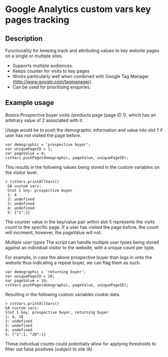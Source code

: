 Google Analytics custom vars key pages tracking
===============================================

Description
-----------
Functionality for keeping track and attributing values to key website pages
on a single or multiple sites.

* Supports multiple audiences. 
* Keeps counter for visits to key pages
* Works particularly well when combined with Google Tag Manager (http://www.google.com/tagmanager).
* Can be used for prioritising enquiries.

Example usage
-------------

*Basics*
Prospective buyer visits /products page (page ID 1), which has an arbitrary value 
of 2 associated with it.

Usage would be to push the demographic information and value into slot 1 if user 
has not visited the page before.

```
var demographic = 'prospective buyer';
var uniquePageID = 1;
var pageValue = 4;
cstVars.pushPage(demographic, pageValue, uniquePageID);
 ```

This results in the following values being stored in the custom variables on
the visitor level.
```
> cstVars.printAllVars()
 GA custom vars: 
 Slot 1 key: prospective buyer
 1: 4 
 2: undefined 
 3: undefined 
 4: undefined 
 5: {"1":1} 
```
The counter value in the key/value pair within slot 5 represents the visits count
to the specific page. If a user has visited the page before, the count will
incriment, however, the pageValue will not.

*Multiple user types*
The script can handle multiple user types being stored against an individual
visitor to the website, with a unique count per type.

For example, in case the above prospective buyer than logs in onto the website
thus indicating a repeat buyer, we can flag them as such.
```
var demographic = 'returning buyer';
var uniquePageID = 20;
var pageValue = 10;
cstVars.pushPage(demographic, pageValue, uniquePageID);
 ```

 Resulting in the following custom variables cookie data.
 ```
> cstVars.printAllVars()
 GA custom vars: 
 Slot 1 key: prospective buyer, returning buyer
 1: 4, 10
 2: undefined 
 3: undefined 
 4: undefined 
 5: {"1":1, "20":1} 
```

These individual counts could potentially allow for applying thresholds to
filter out false positives (subject to site IA).